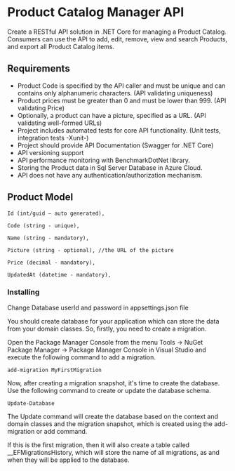 # Product Catalog Manager API

Create a RESTful API solution in .NET Core for managing a Product Catalog. Consumers can use the API to add, edit, remove, view and search Products, and export all Product Catalog items.

## Requirements

- Product Code is specified by the API caller and must be unique and can contains only alphanumeric characters. (API validating uniqueness)
- Product prices must be greater than 0 and must be lower than 999. (API validating Price)
- Optionally, a product can have a picture, specified as a URL. (API validating well-formed URLs)
- Project includes automated tests for core API functionality. (Unit tests, integration tests -Xunit-)
- Project should provide API Documentation (Swagger for .NET Core)
- API versioning support
- API performance monitoring with BenchmarkDotNet library.
- Storing the Product data in Sql Server Database in Azure Cloud.
- API does not have any authentication/authorization mechanism.

## Product Model

    Id (int/guid – auto generated),
    
    Code (string - unique),
    
    Name (string - mandatory),
    
    Picture (string - optional), //the URL of the picture
    
    Price (decimal - mandatory),
    
    UpdatedAt (datetime - mandatory),

### Installing

Change Database userId and password in appsettings.json file

You should create database for your application which can store the data from your domain classes. So, firstly, you need to create a migration.

Open the Package Manager Console from the menu Tools -> NuGet Package Manager -> Package Manager Console in Visual Studio and execute the following command to add a migration.

```
add-migration MyFirstMigration
```

Now, after creating a migration snapshot, it's time to create the database. Use the following command to create or update the database schema.

```
Update-Database
```

The Update command will create the database based on the context and domain classes and the migration snapshot, which is created using the add-migration or add command.

If this is the first migration, then it will also create a table called __EFMigrationsHistory, which will store the name of all migrations, as and when they will be applied to the database.
